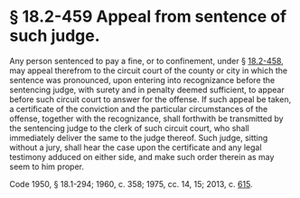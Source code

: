 # § 18.2-459 Appeal from sentence of such judge.

<p>Any person sentenced to pay a fine, or to confinement, under § <a href='http://law.lis.virginia.gov/vacode/18.2-458/'>18.2-458</a>, may appeal therefrom to the circuit court of the county or city in which the sentence was pronounced, upon entering into recognizance before the sentencing judge, with surety and in penalty deemed sufficient, to appear before such circuit court to answer for the offense. If such appeal be taken, a certificate of the conviction and the particular circumstances of the offense, together with the recognizance, shall forthwith be transmitted by the sentencing judge to the clerk of such circuit court, who shall immediately deliver the same to the judge thereof. Such judge, sitting without a jury, shall hear the case upon the certificate and any legal testimony adduced on either side, and make such order therein as may seem to him proper.</p><p>Code 1950, § 18.1-294; 1960, c. 358; 1975, cc. 14, 15; 2013, c. <a href='http://lis.virginia.gov/cgi-bin/legp604.exe?131+ful+CHAP0615'>615</a>.</p>